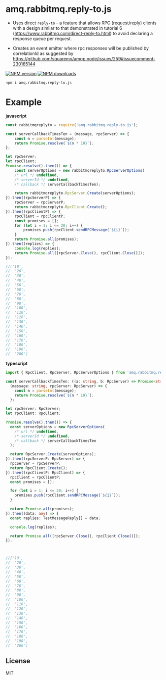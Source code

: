 # amq.rabbitmq.reply-to.js
* Uses direct `reply-to` - a feature that allows RPC (request/reply) clients with a design similar to that demonstrated in tutorial 6 (https://www.rabbitmq.com/direct-reply-to.html) to avoid declaring a response queue per request.

* Creates an event emitter where rpc responses will be published by correlationId
as suggested by https://github.com/squaremo/amqp.node/issues/259#issuecomment-230165144

[![NPM version][npm-image]][npm-url]
[![NPM downloads][downloads-image]][downloads-url]

```
npm i amq.rabbitmq.reply-to.js
```

# Example

**javascript**
```js
const rabbitmqreplyto = require('amq.rabbitmq.reply-to.js');

const serverCallbackTimesTen = (message, rpcServer) => {
    const n = parseInt(message);
    return Promise.resolve(`${n * 10}`);
};

let rpcServer;
let rpcClient;
Promise.resolve().then(() => {
    const serverOptions = new rabbitmqreplyto.RpcServerOptions(
    /* url */ undefined, 
    /* serverId */ undefined, 
    /* callback */ serverCallbackTimesTen);

    return rabbitmqreplyto.RpcServer.Create(serverOptions);
}).then((rpcServerP) => {
    rpcServer = rpcServerP;
    return rabbitmqreplyto.RpcClient.Create();
}).then((rpcClientP) => {
    rpcClient = rpcClientP;
    const promises = [];
    for (let i = 1; i <= 20; i++) {
        promises.push(rpcClient.sendRPCMessage(`${i}`));
    }
    return Promise.all(promises);
}).then((replies) => {
    console.log(replies);
    return Promise.all([rpcServer.Close(), rpcClient.Close()]);
});

//['10',
//  '20',
//  '30',
//  '40',
//  '50',
//  '60',
//  '70',
//  '80',
//  '90',
//  '100',
//  '110',
//  '120',
//  '130',
//  '140',
//  '150',
//  '160',
//  '170',
//  '180',
//  '190',
//  '200']

```

**typescript**
```ts
import { RpcClient, RpcServer, RpcServerOptions } from 'amq.rabbitmq.reply-to.js';

const serverCallbackTimesTen: ((a: string, b: RpcServer) => Promise<string>) =
  (message: string, rpcServer: RpcServer) => {
    const n = parseInt(message);
    return Promise.resolve(`${n * 10}`);
  };

let rpcServer: RpcServer;
let rpcClient: RpcClient;

Promise.resolve().then(() => {
  const serverOptions = new RpcServerOptions(
    /* url */ undefined,
    /* serverId */ undefined,
    /* callback */ serverCallbackTimesTen
  );

  return RpcServer.Create(serverOptions);
}).then((rpcServerP: RpcServer) => {
  rpcServer = rpcServerP;
  return RpcClient.Create();
}).then((rpcClientP: RpcClient) => {
  rpcClient = rpcClientP;
  const promises = [];

  for (let i = 1; i <= 20; i++) {        
    promises.push(rpcClient.sendRPCMessage(`${i}`));
  }

  return Promise.all(promises);
}).then((data: any) => {
  const replies: TestMessageReply[] = data;

  console.log(replies);

  return Promise.all([rpcServer.Close(), rpcClient.Close()]);
});



//['10',
//  '20',
//  '30',
//  '40',
//  '50',
//  '60',
//  '70',
//  '80',
//  '90',
//  '100',
//  '110',
//  '120',
//  '130',
//  '140',
//  '150',
//  '160',
//  '170',
//  '180',
//  '190',
//  '200']

```




## License

MIT

[npm-image]: https://img.shields.io/npm/v/amq.rabbitmq.reply-to.js.svg?style=flat
[npm-url]: https://npmjs.org/package/amq.rabbitmq.reply-to.js
[downloads-image]: https://img.shields.io/npm/dm/amq.rabbitmq.reply-to.js.svg?style=flat
[downloads-url]: https://npmjs.org/package/amq.rabbitmq.reply-to.js